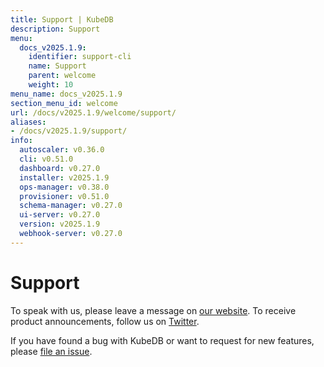 ```yaml
---
title: Support | KubeDB
description: Support
menu:
  docs_v2025.1.9:
    identifier: support-cli
    name: Support
    parent: welcome
    weight: 10
menu_name: docs_v2025.1.9
section_menu_id: welcome
url: /docs/v2025.1.9/welcome/support/
aliases:
- /docs/v2025.1.9/support/
info:
  autoscaler: v0.36.0
  cli: v0.51.0
  dashboard: v0.27.0
  installer: v2025.1.9
  ops-manager: v0.38.0
  provisioner: v0.51.0
  schema-manager: v0.27.0
  ui-server: v0.27.0
  version: v2025.1.9
  webhook-server: v0.27.0
---
```


# Support

To speak with us, please leave a message on [our website](https://appscode.com/contact/). To receive product announcements, follow us on [Twitter](https://twitter.com/KubeDB).

If you have found a bug with KubeDB or want to request for new features, please [file an issue](https://github.com/kubedb/project/issues/new).
